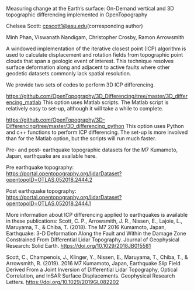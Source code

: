 Measuring change at the Earth’s surface: On-Demand vertical and 3D topographic differencing implemented in OpenTopography

Chelsea Scott: cpscott1@asu.edu(corresponding author)

Minh Phan, Viswanath Nandigam, Christopher Crosby, Ramon Arrowsmith


A windowed implementation of the iterative closest point (ICP) algorithm is used to calculate displacement and rotation fields from topographic point clouds 
that span a geologic event of interest. This technique resolves surface deformation along and adjacent to active faults where other geodetic datasets commonly 
lack spatial resolution. 

We provide two sets of codes to perform 3D ICP differencing. 

https://github.com/OpenTopography/3D_Differencing/tree/master/3D_differencing_matlab
This option uses Matlab scripts. The Matlab script is relatively easy to set-up, although it will take a while to complete. 


https://github.com/OpenTopography/3D-Differencing/tree/master/3D_differencing_python
This option uses Python and c++ functions to perform ICP differencing. The set-up is more involved than for the Matlab option, but the scripts will run much faster.  


Pre- and post- earthquake topographic datasets for the M7 Kumamoto, Japan, earthquake are available here. 

Pre earthquake topography:
https://portal.opentopography.org/lidarDataset?opentopoID=OTLAS.052018.2444.2

Post earthquake topography:
https://portal.opentopography.org/lidarDataset?opentopoID=OTLAS.052018.2444.1


More information about ICP differencing applied to earthquakes is available in these publications: 
Scott, C. P., Arrowsmith, J. R., Nissen, E., Lajoie, L., Maruyama, T., & Chiba, T. (2018). 
The M7 2016 Kumamoto, Japan, Earthquake: 3-D Deformation Along the Fault and Within the Damage Zone Constrained From Differential Lidar Topography. Journal of Geophysical Research: 
Solid Earth. https://doi.org/10.1029/2018JB015581

Scott, C., Champenois, J., Klinger, Y., Nissen, E., Maruyama, T., Chiba, T., & Arrowsmith, R. (2019). 
2016 M7 Kumamoto, Japan, Earthquake Slip Field Derived From a Joint Inversion of Differential Lidar Topography, Optical Correlation, and InSAR Surface Displacements. 
Geophysical Research Letters. https://doi.org/10.1029/2019GL082202


